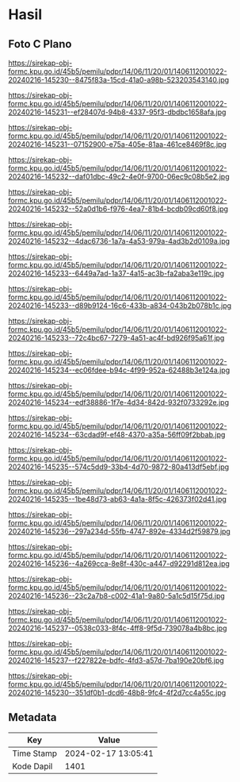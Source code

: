 # Hasil

## Foto C Plano

https://sirekap-obj-formc.kpu.go.id/45b5/pemilu/pdpr/14/06/11/20/01/1406112001022-20240216-145230--8475f83a-15cd-41a0-a98b-523203543140.jpg

https://sirekap-obj-formc.kpu.go.id/45b5/pemilu/pdpr/14/06/11/20/01/1406112001022-20240216-145231--ef28407d-94b8-4337-95f3-dbdbc1658afa.jpg

https://sirekap-obj-formc.kpu.go.id/45b5/pemilu/pdpr/14/06/11/20/01/1406112001022-20240216-145231--07152900-e75a-405e-81aa-461ce8469f8c.jpg

https://sirekap-obj-formc.kpu.go.id/45b5/pemilu/pdpr/14/06/11/20/01/1406112001022-20240216-145232--daf01dbc-49c2-4e0f-9700-06ec9c08b5e2.jpg

https://sirekap-obj-formc.kpu.go.id/45b5/pemilu/pdpr/14/06/11/20/01/1406112001022-20240216-145232--52a0d1b6-f976-4ea7-81b4-bcdb09cd60f8.jpg

https://sirekap-obj-formc.kpu.go.id/45b5/pemilu/pdpr/14/06/11/20/01/1406112001022-20240216-145232--4dac6736-1a7a-4a53-979a-4ad3b2d0109a.jpg

https://sirekap-obj-formc.kpu.go.id/45b5/pemilu/pdpr/14/06/11/20/01/1406112001022-20240216-145233--6449a7ad-1a37-4a15-ac3b-fa2aba3e119c.jpg

https://sirekap-obj-formc.kpu.go.id/45b5/pemilu/pdpr/14/06/11/20/01/1406112001022-20240216-145233--d89b9124-16c6-433b-a834-043b2b078b1c.jpg

https://sirekap-obj-formc.kpu.go.id/45b5/pemilu/pdpr/14/06/11/20/01/1406112001022-20240216-145233--72c4bc67-7279-4a51-ac4f-bd926f95a61f.jpg

https://sirekap-obj-formc.kpu.go.id/45b5/pemilu/pdpr/14/06/11/20/01/1406112001022-20240216-145234--ec06fdee-b94c-4f99-952a-62488b3e124a.jpg

https://sirekap-obj-formc.kpu.go.id/45b5/pemilu/pdpr/14/06/11/20/01/1406112001022-20240216-145234--edf38886-1f7e-4d34-842d-932f0733292e.jpg

https://sirekap-obj-formc.kpu.go.id/45b5/pemilu/pdpr/14/06/11/20/01/1406112001022-20240216-145234--63cdad9f-ef48-4370-a35a-56ff09f2bbab.jpg

https://sirekap-obj-formc.kpu.go.id/45b5/pemilu/pdpr/14/06/11/20/01/1406112001022-20240216-145235--574c5dd9-33b4-4d70-9872-80a413df5ebf.jpg

https://sirekap-obj-formc.kpu.go.id/45b5/pemilu/pdpr/14/06/11/20/01/1406112001022-20240216-145235--1be48d73-ab63-4a1a-8f5c-426373f02d41.jpg

https://sirekap-obj-formc.kpu.go.id/45b5/pemilu/pdpr/14/06/11/20/01/1406112001022-20240216-145236--297a234d-55fb-4747-892e-4334d2f59879.jpg

https://sirekap-obj-formc.kpu.go.id/45b5/pemilu/pdpr/14/06/11/20/01/1406112001022-20240216-145236--4a269cca-8e8f-430c-a447-d92291d812ea.jpg

https://sirekap-obj-formc.kpu.go.id/45b5/pemilu/pdpr/14/06/11/20/01/1406112001022-20240216-145236--23c2a7b8-c002-41a1-9a80-5a1c5d15f75d.jpg

https://sirekap-obj-formc.kpu.go.id/45b5/pemilu/pdpr/14/06/11/20/01/1406112001022-20240216-145237--0538c033-8f4c-4ff8-9f5d-739078a4b8bc.jpg

https://sirekap-obj-formc.kpu.go.id/45b5/pemilu/pdpr/14/06/11/20/01/1406112001022-20240216-145237--f227822e-bdfc-4fd3-a57d-7ba190e20bf6.jpg

https://sirekap-obj-formc.kpu.go.id/45b5/pemilu/pdpr/14/06/11/20/01/1406112001022-20240216-145230--351df0b1-dcd6-48b8-9fc4-4f2d7cc4a55c.jpg


## Metadata

| Key        | Value               |
| ---------- | ------------------- |
| Time Stamp | 2024-02-17 13:05:41 |
| Kode Dapil | 1401                |



